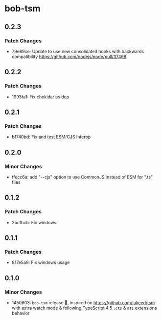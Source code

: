 # bob-tsm

## 0.2.3

### Patch Changes

- 79e89ce: Update to use new consolidated hooks with backwards compatibility https://github.com/nodejs/node/pull/37468

## 0.2.2

### Patch Changes

- 1993fa1: Fix chokidar as dep

## 0.2.1

### Patch Changes

- bf740bd: Fix and test ESM/CJS Interop

## 0.2.0

### Minor Changes

- ffecc6a: add "--cjs" option to use CommonJS instead of ESM for ".ts" files

## 0.1.2

### Patch Changes

- 25c1bcb: Fix windows

## 0.1.1

### Patch Changes

- 817e5a9: Fix windows usage

## 0.1.0

### Minor Changes

- 1450803: `bob-tsm` release 🎉, inspired on https://github.com/lukeed/tsm with extra watch mode & following TypeScript 4.5 `.cts` & `mts` extensions behavior
